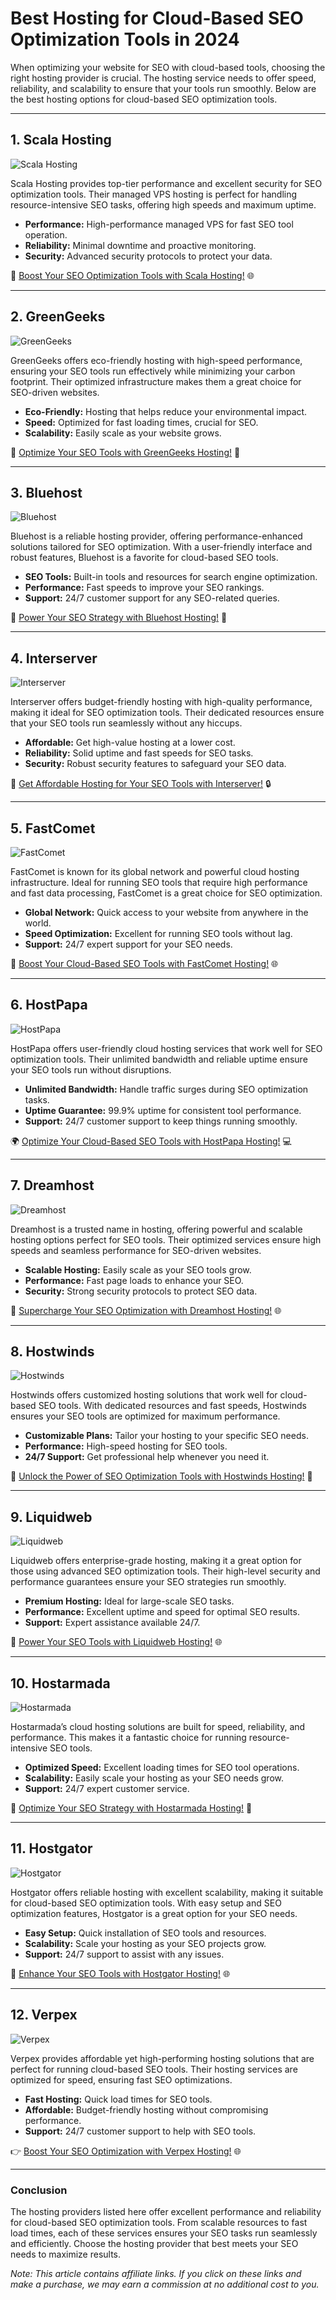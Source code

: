 # Best Hosting for Cloud-Based SEO Optimization Tools in 2024

When optimizing your website for SEO with cloud-based tools, choosing the right hosting provider is crucial. The hosting service needs to offer speed, reliability, and scalability to ensure that your tools run smoothly. Below are the best hosting options for cloud-based SEO optimization tools.

---

## 1. Scala Hosting

![Scala Hosting](https://i.imgur.com/uJ5JIK3.png "Scala Web Hosting")

Scala Hosting provides top-tier performance and excellent security for SEO optimization tools. Their managed VPS hosting is perfect for handling resource-intensive SEO tasks, offering high speeds and maximum uptime.

- **Performance:** High-performance managed VPS for fast SEO tool operation.
- **Reliability:** Minimal downtime and proactive monitoring.
- **Security:** Advanced security protocols to protect your data.

🚀 [Boost Your SEO Optimization Tools with Scala Hosting!](https://snipitx.com/scala-jy) 🌐

---

## 2. GreenGeeks

![GreenGeeks](https://i.imgur.com/eEwuntu.jpg "GreenGeeks Hosting")

GreenGeeks offers eco-friendly hosting with high-speed performance, ensuring your SEO tools run effectively while minimizing your carbon footprint. Their optimized infrastructure makes them a great choice for SEO-driven websites.

- **Eco-Friendly:** Hosting that helps reduce your environmental impact.
- **Speed:** Optimized for fast loading times, crucial for SEO.
- **Scalability:** Easily scale as your website grows.

🌿 [Optimize Your SEO Tools with GreenGeeks Hosting!](https://snipitx.com/greengeeks-jy) 💚

---

## 3. Bluehost

![Bluehost](https://i.imgur.com/PasFF9E.jpeg "Bluehost Hosting")

Bluehost is a reliable hosting provider, offering performance-enhanced solutions tailored for SEO optimization. With a user-friendly interface and robust features, Bluehost is a favorite for cloud-based SEO tools.

- **SEO Tools:** Built-in tools and resources for search engine optimization.
- **Performance:** Fast speeds to improve your SEO rankings.
- **Support:** 24/7 customer support for any SEO-related queries.

🔧 [Power Your SEO Strategy with Bluehost Hosting!](https://snipitx.com/bluehost-jy) 💼

---

## 4. Interserver

![Interserver](https://i.imgur.com/OM5dOEW.jpeg "Interserver Hosting")

Interserver offers budget-friendly hosting with high-quality performance, making it ideal for SEO optimization tools. Their dedicated resources ensure that your SEO tools run seamlessly without any hiccups.

- **Affordable:** Get high-value hosting at a lower cost.
- **Reliability:** Solid uptime and fast speeds for SEO tasks.
- **Security:** Robust security features to safeguard your SEO data.

💸 [Get Affordable Hosting for Your SEO Tools with Interserver!](https://snipitx.com/interserver-jy) 🔒

---

## 5. FastComet

![FastComet](https://i.imgur.com/7qgXuWp.png "FastComet Hosting")

FastComet is known for its global network and powerful cloud hosting infrastructure. Ideal for running SEO tools that require high performance and fast data processing, FastComet is a great choice for SEO optimization.

- **Global Network:** Quick access to your website from anywhere in the world.
- **Speed Optimization:** Excellent for running SEO tools without lag.
- **Support:** 24/7 expert support for your SEO needs.

🚀 [Boost Your Cloud-Based SEO Tools with FastComet Hosting!](https://snipitx.com/fastcomet-jy) 🌐

---

## 6. HostPapa

![HostPapa](https://i.imgur.com/ouDTkvl.jpeg "HostPapa Hosting")

HostPapa offers user-friendly cloud hosting services that work well for SEO optimization tools. Their unlimited bandwidth and reliable uptime ensure your SEO tools run without disruptions.

- **Unlimited Bandwidth:** Handle traffic surges during SEO optimization tasks.
- **Uptime Guarantee:** 99.9% uptime for consistent tool performance.
- **Support:** 24/7 customer support to keep things running smoothly.

🌍 [Optimize Your Cloud-Based SEO Tools with HostPapa Hosting!](https://snipitx.com/hostpapa-jy) 💻

---

## 7. Dreamhost

![Dreamhost](https://i.imgur.com/rXIg8ip.jpeg "Dreamhost Hosting")

Dreamhost is a trusted name in hosting, offering powerful and scalable hosting options perfect for SEO tools. Their optimized services ensure high speeds and seamless performance for SEO-driven websites.

- **Scalable Hosting:** Easily scale as your SEO tools grow.
- **Performance:** Fast page loads to enhance your SEO.
- **Security:** Strong security protocols to protect SEO data.

🚀 [Supercharge Your SEO Optimization with Dreamhost Hosting!](https://snipitx.com/dreamhost-jy) 🌐

---

## 8. Hostwinds

![Hostwinds](https://i.imgur.com/53aSNXx.jpeg "Hostwinds Hosting")

Hostwinds offers customized hosting solutions that work well for cloud-based SEO tools. With dedicated resources and fast speeds, Hostwinds ensures your SEO tools are optimized for maximum performance.

- **Customizable Plans:** Tailor your hosting to your specific SEO needs.
- **Performance:** High-speed hosting for SEO tools.
- **24/7 Support:** Get professional help whenever you need it.

🚀 [Unlock the Power of SEO Optimization Tools with Hostwinds Hosting!](https://snipitx.com/hostwinds-jy) 💼

---

## 9. Liquidweb

![Liquidweb](https://i.imgur.com/4IvT9SC.jpeg "Liquidweb Hosting")

Liquidweb offers enterprise-grade hosting, making it a great option for those using advanced SEO optimization tools. Their high-level security and performance guarantees ensure your SEO strategies run smoothly.

- **Premium Hosting:** Ideal for large-scale SEO tasks.
- **Performance:** Excellent uptime and speed for optimal SEO results.
- **Support:** Expert assistance available 24/7.

🚀 [Power Your SEO Tools with Liquidweb Hosting!](https://snipitx.com/liquidweb-jy) 🌐

---

## 10. Hostarmada

![Hostarmada](https://i.imgur.com/KFbdf3o.jpeg "Hostarmada Hosting")

Hostarmada’s cloud hosting solutions are built for speed, reliability, and performance. This makes it a fantastic choice for running resource-intensive SEO tools.

- **Optimized Speed:** Excellent loading times for SEO tool operations.
- **Scalability:** Easily scale your hosting as your SEO needs grow.
- **Support:** 24/7 expert customer service.

🚀 [Optimize Your SEO Strategy with Hostarmada Hosting!](https://snipitx.com/hostarmada-jy) 💼

---

## 11. Hostgator

![Hostgator](https://i.imgur.com/BcVkH57.jpeg "Hostgator Hosting")

Hostgator offers reliable hosting with excellent scalability, making it suitable for cloud-based SEO optimization tools. With easy setup and SEO optimization features, Hostgator is a great option for your SEO needs.

- **Easy Setup:** Quick installation of SEO tools and resources.
- **Scalability:** Scale your hosting as your SEO projects grow.
- **Support:** 24/7 support to assist with any issues.

🚀 [Enhance Your SEO Tools with Hostgator Hosting!](https://snipitx.com/hostgator-jy) 🌐

---

## 12. Verpex

![Verpex](https://i.imgur.com/6x5LhiS.jpeg "Verpex Hosting")

Verpex provides affordable yet high-performing hosting solutions that are perfect for running cloud-based SEO tools. Their hosting services are optimized for speed, ensuring fast SEO optimizations.

- **Fast Hosting:** Quick load times for SEO tools.
- **Affordable:** Budget-friendly hosting without compromising performance.
- **Support:** 24/7 customer support to help with SEO tools.

👉 [Boost Your SEO Optimization with Verpex Hosting!](https://snipitx.com/verpex-jy) 🌐

---

### Conclusion

The hosting providers listed here offer excellent performance and reliability for cloud-based SEO optimization tools. From scalable resources to fast load times, each of these services ensures your SEO tasks run seamlessly and efficiently. Choose the hosting provider that best meets your SEO needs to maximize results.

*Note: This article contains affiliate links. If you click on these links and make a purchase, we may earn a commission at no additional cost to you.*
